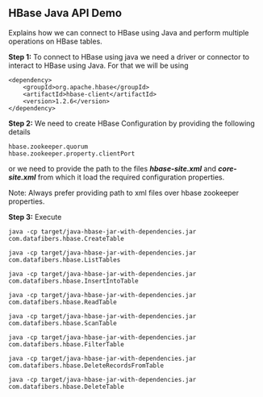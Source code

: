 ## HBase Java API Demo

Explains how we can connect to HBase using Java and perform multiple operations on HBase tables.

**Step 1:** To connect to HBase using java we need a driver or connector to interact to HBase using Java. For that we will be using 

	<dependency>
		<groupId>org.apache.hbase</groupId>
		<artifactId>hbase-client</artifactId>
		<version>1.2.6</version>
	</dependency>

**Step 2:** We need to create HBase Configuration by providing the following details

	hbase.zookeeper.quorum
	hbase.zookeeper.property.clientPort
	
or we need to provide the path to the files **_hbase-site.xml_** and **_core-site.xml_** from which it load the required configuration properties.

Note: Always prefer providing path to xml files over hbase zookeeper properties.

**Step 3:** Execute

	java -cp target/java-hbase-jar-with-dependencies.jar com.datafibers.hbase.CreateTable
	
	java -cp target/java-hbase-jar-with-dependencies.jar com.datafibers.hbase.ListTables
	
	java -cp target/java-hbase-jar-with-dependencies.jar com.datafibers.hbase.InsertIntoTable
	
	java -cp target/java-hbase-jar-with-dependencies.jar com.datafibers.hbase.ReadTable
	
	java -cp target/java-hbase-jar-with-dependencies.jar com.datafibers.hbase.ScanTable
	
	java -cp target/java-hbase-jar-with-dependencies.jar com.datafibers.hbase.FilterTable
	
	java -cp target/java-hbase-jar-with-dependencies.jar com.datafibers.hbase.DeleteRecordsFromTable

    java -cp target/java-hbase-jar-with-dependencies.jar com.datafibers.hbase.DeleteTable

